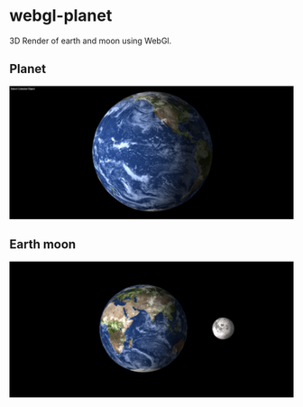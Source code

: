 # webgl-planet
3D Render of earth and moon using WebGl.

## Planet
![](./assets/screenshots/planet.png)

## Earth moon
![](./assets/screenshots/earth_moon.png)
